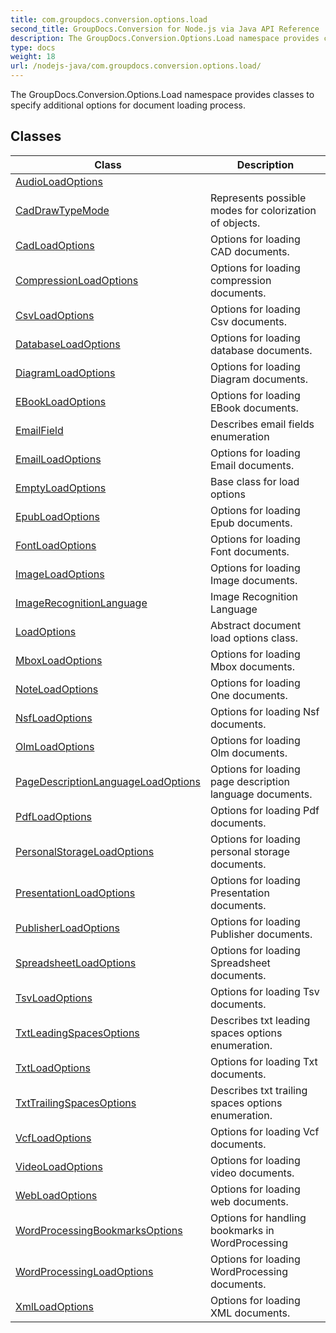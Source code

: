 ```yaml
---
title: com.groupdocs.conversion.options.load
second_title: GroupDocs.Conversion for Node.js via Java API Reference
description: The GroupDocs.Conversion.Options.Load namespace provides classes to specify additional options for document loading process.
type: docs
weight: 18
url: /nodejs-java/com.groupdocs.conversion.options.load/
---
```


The GroupDocs.Conversion.Options.Load namespace provides classes to specify additional options for document loading process.


## Classes

| Class | Description |
| --- | --- |
| [AudioLoadOptions](../com.groupdocs.conversion.options.load/audioloadoptions) |  |
| [CadDrawTypeMode](../com.groupdocs.conversion.options.load/caddrawtypemode) | Represents possible modes for colorization of objects. |
| [CadLoadOptions](../com.groupdocs.conversion.options.load/cadloadoptions) | Options for loading CAD documents. |
| [CompressionLoadOptions](../com.groupdocs.conversion.options.load/compressionloadoptions) | Options for loading compression documents. |
| [CsvLoadOptions](../com.groupdocs.conversion.options.load/csvloadoptions) | Options for loading Csv documents. |
| [DatabaseLoadOptions](../com.groupdocs.conversion.options.load/databaseloadoptions) | Options for loading database documents. |
| [DiagramLoadOptions](../com.groupdocs.conversion.options.load/diagramloadoptions) | Options for loading Diagram documents. |
| [EBookLoadOptions](../com.groupdocs.conversion.options.load/ebookloadoptions) | Options for loading EBook documents. |
| [EmailField](../com.groupdocs.conversion.options.load/emailfield) | Describes email fields enumeration |
| [EmailLoadOptions](../com.groupdocs.conversion.options.load/emailloadoptions) | Options for loading Email documents. |
| [EmptyLoadOptions](../com.groupdocs.conversion.options.load/emptyloadoptions) | Base class for load options |
| [EpubLoadOptions](../com.groupdocs.conversion.options.load/epubloadoptions) | Options for loading Epub documents. |
| [FontLoadOptions](../com.groupdocs.conversion.options.load/fontloadoptions) | Options for loading Font documents. |
| [ImageLoadOptions](../com.groupdocs.conversion.options.load/imageloadoptions) | Options for loading Image documents. |
| [ImageRecognitionLanguage](../com.groupdocs.conversion.options.load/imagerecognitionlanguage) | Image Recognition Language |
| [LoadOptions](../com.groupdocs.conversion.options.load/loadoptions) | Abstract document load options class. |
| [MboxLoadOptions](../com.groupdocs.conversion.options.load/mboxloadoptions) | Options for loading Mbox documents. |
| [NoteLoadOptions](../com.groupdocs.conversion.options.load/noteloadoptions) | Options for loading One documents. |
| [NsfLoadOptions](../com.groupdocs.conversion.options.load/nsfloadoptions) | Options for loading Nsf documents. |
| [OlmLoadOptions](../com.groupdocs.conversion.options.load/olmloadoptions) | Options for loading Olm documents. |
| [PageDescriptionLanguageLoadOptions](../com.groupdocs.conversion.options.load/pagedescriptionlanguageloadoptions) | Options for loading page description language documents. |
| [PdfLoadOptions](../com.groupdocs.conversion.options.load/pdfloadoptions) | Options for loading Pdf documents. |
| [PersonalStorageLoadOptions](../com.groupdocs.conversion.options.load/personalstorageloadoptions) | Options for loading personal storage documents. |
| [PresentationLoadOptions](../com.groupdocs.conversion.options.load/presentationloadoptions) | Options for loading Presentation documents. |
| [PublisherLoadOptions](../com.groupdocs.conversion.options.load/publisherloadoptions) | Options for loading Publisher documents. |
| [SpreadsheetLoadOptions](../com.groupdocs.conversion.options.load/spreadsheetloadoptions) | Options for loading Spreadsheet documents. |
| [TsvLoadOptions](../com.groupdocs.conversion.options.load/tsvloadoptions) | Options for loading Tsv documents. |
| [TxtLeadingSpacesOptions](../com.groupdocs.conversion.options.load/txtleadingspacesoptions) | Describes txt leading spaces options enumeration. |
| [TxtLoadOptions](../com.groupdocs.conversion.options.load/txtloadoptions) | Options for loading Txt documents. |
| [TxtTrailingSpacesOptions](../com.groupdocs.conversion.options.load/txttrailingspacesoptions) | Describes txt trailing spaces options enumeration. |
| [VcfLoadOptions](../com.groupdocs.conversion.options.load/vcfloadoptions) | Options for loading Vcf documents. |
| [VideoLoadOptions](../com.groupdocs.conversion.options.load/videoloadoptions) | Options for loading video documents. |
| [WebLoadOptions](../com.groupdocs.conversion.options.load/webloadoptions) | Options for loading web documents. |
| [WordProcessingBookmarksOptions](../com.groupdocs.conversion.options.load/wordprocessingbookmarksoptions) | Options for handling bookmarks in WordProcessing |
| [WordProcessingLoadOptions](../com.groupdocs.conversion.options.load/wordprocessingloadoptions) | Options for loading WordProcessing documents. |
| [XmlLoadOptions](../com.groupdocs.conversion.options.load/xmlloadoptions) | Options for loading XML documents. |
